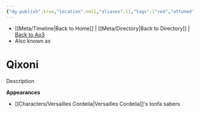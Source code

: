 ```yaml
---
{"dg-publish":true,"location":null,"aliases":[],"tags":["red","attuned","crystal"],"permalink":"/crystals/qixoni/","dgPassFrontmatter":true}
---
```


- [[Meta/Timeline\|Back to Home]] | [[Meta/Directory\|Back to Directory]] | [Back to Ao3](https://archiveofourown.org/works/19334440/chapters/45992584)
- Also known as 

# Qixoni
Description

**Appearances**
- [[Characters/Versailles Cordelia\|Versailles Cordelia]]'s tonfa sabers